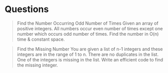 # Questions

> Find the Number Occurring Odd Number of Times
Given an array of positive integers. All numbers occur even number of times except one number which occurs odd number of times. Find the number in O(n) time & constant space.

> Find the Missing Number
You are given a list of n-1 integers and these integers are in the range of 1 to n. There are no duplicates in the list. One of the integers is missing in the list. Write an efficient code to find the missing integer.
